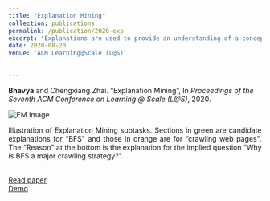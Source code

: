 ```yaml
---
title: "Explanation Mining"
collection: publications
permalink: /publication/2020-exp
excerpt: "Explanations are used to provide an understanding of a concept, procedure, or reasoning to others. Although explanations are present online ubiquitously within textbooks, discussion forums, and many more, there is no way to mine them automatically to assist learners in seeking an explanation. To address this problem, we propose the task of Explanation Mining. To mine explanations of educational concepts, we propose a baseline approach based on the Language Modeling approach of information retrieval. Preliminary results suggest that incorporating knowledge from a model trained on the ELI5 (Explain Like I'm Five) dataset in the form of a document prior helps increase the performance of a standard retrieval model. This is encouraging because our method requires minimal in-domain supervision, as a result, it can be deployed for multiple online courses. We also suggest some interesting future work in the computational analysis of explanations." 
date: 2020-08-20
venue: 'ACM Learning@Scale (L@S)'
 

---
```

<b>Bhavya</b> and Chengxiang Zhai. “Explanation Mining”, In <i>Proceedings of the Seventh ACM Conference on Learning @ Scale (L@S)</i>, 2020.

![EM Image](http://bhaavya.github.io/images/exp.png) <!-- .element height="50px" width="50px" -->

<div style="text-align: justify"> Illustration of Explanation Mining subtasks. Sections in green
are candidate explanations for “BFS" and those in orange are for “crawling web pages". The “Reason" at the bottom is the explanation for the
implied question “Why is BFS a major crawling strategy?". <br><br>
</div>

[Read paper<br>](https://bhaavya.github.io/files/exp.pdf)
[Demo](http://timan102.cs.illinois.edu/explanation//next_slide/cs-410/0/cs-410----01_orientation----01_orientation-information----01_course-introduction-video_410DSO-intro.txt----slide0.pdf)
  



